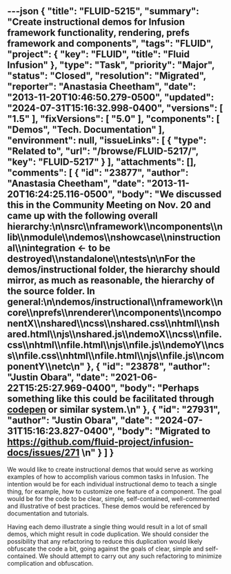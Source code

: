 ---json
{
  "title": "FLUID-5215",
  "summary": "Create instructional demos for Infusion framework functionality, rendering, prefs framework and components",
  "tags": "FLUID",
  "project": {
    "key": "FLUID",
    "title": "Fluid Infusion"
  },
  "type": "Task",
  "priority": "Major",
  "status": "Closed",
  "resolution": "Migrated",
  "reporter": "Anastasia Cheetham",
  "date": "2013-11-20T10:46:50.279-0500",
  "updated": "2024-07-31T15:16:32.998-0400",
  "versions": [
    "1.5"
  ],
  "fixVersions": [
    "5.0"
  ],
  "components": [
    "Demos",
    "Tech. Documentation"
  ],
  "environment": null,
  "issueLinks": [
    {
      "type": "Related to",
      "url": "/browse/FLUID-5217/",
      "key": "FLUID-5217"
    }
  ],
  "attachments": [],
  "comments": [
    {
      "id": "23877",
      "author": "Anastasia Cheetham",
      "date": "2013-11-20T16:24:25.116-0500",
      "body": "We discussed this in the Community Meeting on Nov. 20 and came up with the following overall hierarchy:\n\nsrc\\\nframework\\\ncomponents\\\nlib\\\nmodule\\\ndemos\\\nshowcase\\\ninstructional\\\nintegration <- to be destroyed\\\nstandalone\\\ntests\n\nFor the demos/instructional folder, the hierarchy should mirror, as much as reasonable, the hierarchy of the source folder. In general:\n\ndemos/instructional\\\nframework\\\ncore\\\nprefs\\\nrenderer\\\ncomponents\\\ncomponentX\\\nshared\\\ncss\\\nshared.css\\\nhtml\\\nshared.html\\\njs\\\nshared.js\\\ndemoX\\\ncss\\\nfile.css\\\nhtml\\\nfile.html\\\njs\\\nfile.js\\\ndemoY\\\ncss\\\nfile.css\\\nhtml\\\nfile.html\\\njs\\\nfile.js\\\ncomponentY\\\netc\n"
    },
    {
      "id": "23878",
      "author": "Justin Obara",
      "date": "2021-06-22T15:25:27.969-0400",
      "body": "Perhaps something like this could be facilitated through [codepen](https://codepen.io/) or similar system.\n"
    },
    {
      "id": "27931",
      "author": "Justin Obara",
      "date": "2024-07-31T15:16:23.827-0400",
      "body": "Migrated to <https://github.com/fluid-project/infusion-docs/issues/271>&#x20;\n"
    }
  ]
}
---
We would like to create instructional demos that would serve as working examples of how to accomplish various common tasks in Infusion. The intention would be for each individual instructional demo to teach a single thing, for example, how to customize one feature of a component. The goal would be for the code to be clear, simple, self-contained, well-commented and illustrative of best practices. These demos would be referenced by documentation and tutorials.

Having each demo illustrate a single thing would result in a lot of small demos, which might result in code duplication. We should consider the possibility that any refactoring to reduce this duplication would likely obfuscate the code a bit, going against the goals of clear, simple and self-contained. We should attempt to carry out any such refactoring to minimize complication and obfuscation.

        